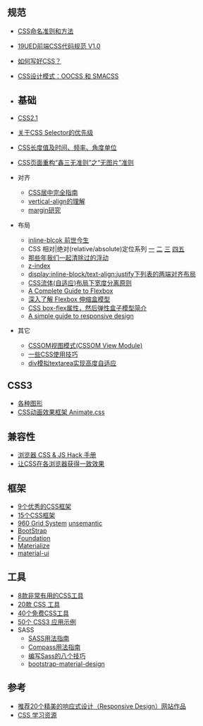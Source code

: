 ## 规范
* [CSS命名准则和方法](http://www.blueidea.com/tech/web/2010/7972.asp)
* [19UED前端CSS代码规范 V1.0](http://blog.19ued.com/?p=1507)
* [如何写好CSS？](http://blog.segmentfault.com/tychio/1190000000531277)
* [CSS设计模式：OOCSS 和 SMACSS](http://blog.jobbole.com/76030/)
 
* ## 基础
* [CSS2.1](http://www.w3.org/Style/CSS/specs#css21)
* [关于CSS Selector的优先级](http://www.blueidea.com/tech/web/2011/8388.asp)
* [CSS长度值及时间、频率、角度单位](http://www.zhangxinxu.com/wordpress/?p=1494)
* [CSS页面重构“鑫三无准则”之“无图片”准则](http://www.zhangxinxu.com/wordpress/2011/05/css%E9%A1%B5%E9%9D%A2%E9%87%8D%E6%9E%84%E9%91%AB%E4%B8%89%E6%97%A0%E5%87%86%E5%88%99%E4%B9%8B%E6%97%A0%E5%9B%BE%E7%89%87%E5%87%86%E5%88%99/)
* 对齐
     * [CSS居中完全指南](http://css-tricks.com/centering-css-complete-guide/)
     * [vertical-align的理解](http://www.cnblogs.com/onlysea/archive/2011/09/23/2185480.html)
     * [margin研究](http://blog.csdn.net/tearsmo/article/details/6888326)
* 布局
     * [inline-blcok 前世今生](http://ued.taobao.com/blog/2012/08/15/inline-blcok/)
     * CSS 相对|绝对(relative/absolute)定位系列 [一](http://www.zhangxinxu.com/wordpress/?p=1287) [二](http://www.zhangxinxu.com/wordpress/2010/12/css-%e7%9b%b8%e5%af%b9%e7%bb%9d%e5%af%b9relativeabsolute%e5%ae%9a%e4%bd%8d%e7%b3%bb%e5%88%97%ef%bc%88%e4%ba%8c%ef%bc%89/) [三](http://www.zhangxinxu.com/wordpress/?p=1528) [四](http://www.zhangxinxu.com/wordpress/2011/08/css%e7%9b%b8%e5%af%b9%e5%ae%9a%e4%bd%8drelative%e7%bb%9d%e5%af%b9%e5%ae%9a%e4%bd%8dabsolute%e7%b3%bb%e5%88%97%ef%bc%88%e5%9b%9b%ef%bc%89/)[五](http://www.zhangxinxu.com/wordpress/2011/08/css%e7%9b%b8%e5%af%b9%e5%ae%9a%e4%bd%8d%e7%bb%9d%e5%af%b9%e5%ae%9a%e4%bd%8d%e4%ba%94%e4%b9%8bz-index%e7%af%87/)
     * [那些年我们一起清除过的浮动](http://www.cnblogs.com/lhb25/p/story-of-clear-float.html)
     * [z-index](http://www.neoease.com/css-z-index-property-and-layering-tree/)
     * [display:inline-block/text-align:justify下列表的两端对齐布局](http://www.zhangxinxu.com/wordpress/?p=1514)
     * [CSS流体(自适应)布局下宽度分离原则](http://www.zhangxinxu.com/wordpress/?p=1463)
     * [A Complete Guide to Flexbox](https://css-tricks.com/snippets/css/a-guide-to-flexbox/)
     * [深入了解 Flexbox 伸缩盒模型](http://www.zhangxinxu.com/wordpress/?p=1338)
     * [CSS box-flex属性，然后弹性盒子模型简介](http://www.zhangxinxu.com/wordpress/?p=1338)
     * [A simple guide to responsive design](http://www.adamkaplan.me/grid/)
 * 其它
     * [CSSOM视图模式(CSSOM View Module)](http://www.zhangxinxu.com/wordpress/2011/09/cssom%E8%A7%86%E5%9B%BE%E6%A8%A1%E5%BC%8Fcssom-view-module%E7%9B%B8%E5%85%B3%E6%95%B4%E7%90%86%E4%B8%8E%E4%BB%8B%E7%BB%8D/)
     * [一些CSS使用技巧](http://www.ruanyifeng.com/blog/2010/03/css_cookbook.html)
     * [div模拟textarea实现高度自适应](http://www.zhangxinxu.com/wordpress/?p=1362)

## CSS3
* [各种图形](http://css-tricks.com/examples/ShapesOfCSS/?=derp)
* [CSS动画效果框架 Animate.css](http://daneden.me/animate/)

## 兼容性
* [浏览器 CSS & JS Hack 手册](http://www.cnblogs.com/lhb25/archive/2013/03/11/browser-css-js-hacks-browserhacks.html)
* [让CSS在各浏览器获得一致效果](http://necolas.github.com/normalize.css/)

## 框架 
* [9个优秀的CSS框架](http://www.codeceo.com/article/9-css-framework.html)
* [15个CSS框架](http://www.iwanna.cn/archives/2010/12/22/6152/)
* [960 Grid System](http://960.gs/) [unsemantic](http://unsemantic.com/)
* [BootStrap](http://getbootstrap.com/)
* [Foundation](http://foundation.zurb.com/)
* [Materialize](http://materializecss.com/getting-started.html)
* [material-ui](http://material-ui.com/#/get-started)

## 工具
* [8款非常有用的CSS工具](http://www.cnbeta.com/articles/150250.htm)
* [20款 CSS 工具](http://www.cnblogs.com/lhb25/archive/2011/05/19/2046034.html)
* [40个免费CSS工具](http://www.cnblogs.com/lhb25/archive/2011/04/20/2001131.html)
* [50个 CSS3 应用示例](http://www.cnblogs.com/lhb25/archive/2011/04/26/2016571.html)
* SASS
     * [SASS用法指南](http://www.ruanyifeng.com/blog/2012/06/sass.html)
     * [Compass用法指南](http://www.ruanyifeng.com/blog/2012/11/compass.html)
     * [编写Sass的八个技巧](http://www.w3cplus.com/preprocessor/8-tips-help-get-best-sass.html)
     * [bootstrap-material-design](http://fezvrasta.github.io/bootstrap-material-design/)

## 参考
* [推荐20个精美的响应式设计（Responsive Design）网站作品](http://www.cnblogs.com/lhb25/archive/2012/06/26/20-awesome-responsive-websites.html)
* [CSS 学习资源](http://blog.jobbole.com/79370/)
